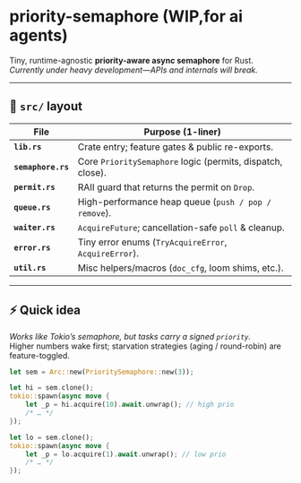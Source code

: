 # priority-semaphore (WIP,for ai agents)

Tiny, runtime-agnostic **priority-aware async semaphore** for Rust.  
_Currently under heavy development—APIs and internals will break._

---

## 📂 `src/` layout

| File               | Purpose (1-liner)                                          |
| ------------------ | ---------------------------------------------------------- |
| **`lib.rs`**       | Crate entry; feature gates & public re-exports.            |
| **`semaphore.rs`** | Core `PrioritySemaphore` logic (permits, dispatch, close). |
| **`permit.rs`**    | RAII guard that returns the permit on `Drop`.              |
| **`queue.rs`**     | High-performance heap queue (`push / pop / remove`).     |
| **`waiter.rs`**    | `AcquireFuture`; cancellation-safe `poll` & cleanup.       |
| **`error.rs`**     | Tiny error enums (`TryAcquireError`, `AcquireError`).      |
| **`util.rs`**      | Misc helpers/macros (`doc_cfg`, loom shims, etc.).         |

---

## ⚡ Quick idea

_Works like Tokio’s semaphore, but tasks carry a signed `priority`._  
Higher numbers wake first; starvation strategies (aging / round-robin) are feature-toggled.

```rust
let sem = Arc::new(PrioritySemaphore::new(3));

let hi = sem.clone();
tokio::spawn(async move {
    let _p = hi.acquire(10).await.unwrap(); // high prio
    /* … */
});

let lo = sem.clone();
tokio::spawn(async move {
    let _p = lo.acquire(1).await.unwrap(); // low prio
    /* … */
});
```
